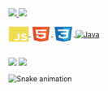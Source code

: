  <div>
   <a href="https://github.com/NataliaAraujo2">
   <img height="180em" src="https://github-readme-stats.vercel.app/api?username=NataliaAraujo2&show_icons=true&theme=tokyonight&include_all_commits=true&count_private=true"/>
   <img height="180em" src="https://github-readme-stats.vercel.app/api/top-langs/?username=NataliaAraujo2&layout=compact&langs_count=6&theme=tokyonight"/>

</div>
<div style="display: inline_block"><br>
  <img align="center" alt="Js" height="30" width="40" src="https://raw.githubusercontent.com/devicons/devicon/master/icons/javascript/javascript-plain.svg">
  <img align="center" alt="HTML" height="30" width="40" src="https://raw.githubusercontent.com/devicons/devicon/master/icons/html5/html5-original.svg">
  <img align="center" alt="CSS" height="30" width="40" src="https://raw.githubusercontent.com/devicons/devicon/master/icons/css3/css3-original.svg">
  <img align="center" alt="Java" height="30" width="100"src="https://cdn.jsdelivr.net/gh/devicons/devicon/icons/java/java-original-wordmark.svg">
</div>
 
 <br>
 
 
<div> 

  <a href = "mailto:nataliaanog@gmail.com"><img src="https://img.shields.io/badge/-Gmail-%23333?style=for-the-badge&logo=gmail&logoColor=white" target="_blank"></a>
  <a href="https://www.linkedin.com/in/natalia-nogueira-63569670" target="_blank"><img src="https://img.shields.io/badge/-LinkedIn-%230077B5?style=for-the-badge&logo=linkedin&logoColor=white" target="_blank"></a> 
 
  ![Snake animation](https://github.com/NataliaAraujo2/NataliaAraujo2/blob/output/github-contribution-grid-snake.svg)

</div>
